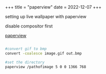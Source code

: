 +++
title = "paperview"
date = 2022-12-07
+++

setting up live wallpaper with paperview

disable compositor first

<p><a href="https://github.com/glouw/paperview" target="_blank">paperview</a></p>

```bash

#convert gif to bmp
convert -coalesce image.gif out.bmp

#set the directory
paperview /pathofimage 5 0 0 1366 768

```

